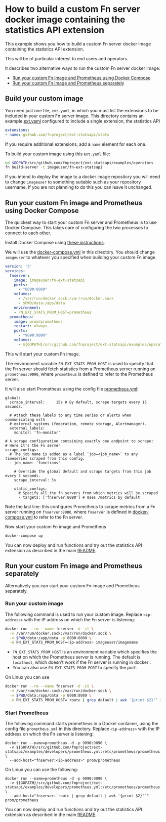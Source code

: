 # How to build a custom Fn server docker image containing the statistics API extension

This example shows you how to build a custom Fn server docker image containing the statistics API extension.

This will be of particular interest to end users and operators.

It describes two alternative ways to run the custom Fn server docker image:

* [Run your custom Fn image and Prometheus using Docker Compose](/examples/operators/README.md#run-your-custom-fn-image-and-prometheus-using-docker-compose)
* [Run your custom Fn image and Prometheus separately](/examples/operators/README.md#run-your-custom-fn-image-and-prometheus-separately)

## Build your custom image

You need just one file, `ext.yaml`, in which you must list the extensions to be included in your custom Fn server image. 
This directory contains an example [ext.yaml](https://github.com/fnproject/ext-statsapi/blob/master/examples/operators/ext.yaml) configured to include a single extension, the statistics API

```yaml
extensions:
- name: github.com/fnproject/ext-statsapi/stats
```

If you require additional extensions, add a `name` element for each one.

To build your custom image using this `ext.yaml` file:
```sh
cd $GOPATH/src/github.com/fnproject/ext-statsapi/examples/operators
fn build-server -t imageuser/fn-ext-statsapi
```
If you intend to deploy the image to a docker image repository you will need to change `imageuser` to something suitable such as your repository username. If you are not planning to do this you can leave it unchanged.

## Run your custom Fn image and Prometheus using Docker Compose

The quickest way to start your custom Fn server and Prometheus is to use Docker Compose. 
This takes care of configuring the two processes to connect to each other.

Install Docker Compose using [these instructions](https://docs.docker.com/compose/install/). 

We will use the [docker-compose.yml](https://github.com/fnproject/ext-statsapi/blob/master/examples/operators/docker-compose.yml) in this directory.
You should change `imageuser` to whatever you specified when building your custom Fn image.

```yaml
version: '3'
services:
  fnserver:
    image: imageuser/fn-ext-statsapi
    ports:
      - "8080:8080"
    volumes:
      - /var/run/docker.sock:/var/run/docker.sock
      - $PWD/data:/app/data
    environment:
    - FN_EXT_STATS_PROM_HOST=prometheus
  prometheus:
    image: prom/prometheus
    restart: always
    ports:
      - "9090:9090"
    volumes:
      - ${GOPATH}/src/github.com/fnproject/ext-statsapi/examples/operators/prometheus.yml:/etc/prometheus/prometheus.yml
```

This will start your custom Fn image. 

The environment variable `FN_EXT_STATS_PROM_HOST` is used to specify that the Fn server should fetch
statistics from a Prometheus server running on `prometheus:9090`, where   `prometheus` is defined to refer to the Prometheus server.

It will also start Prometheus using the config file [prometheus.yml](https://github.com/fnproject/ext-statsapi/blob/master/examples/operators/prometheus.yml):

```
global:
  scrape_interval:     15s # By default, scrape targets every 15 seconds.

  # Attach these labels to any time series or alerts when communicating with
  # external systems (federation, remote storage, Alertmanager).
  external_labels:
    monitor: 'fn-monitor'

# A scrape configuration containing exactly one endpoint to scrape:
# Here it's the Fn server
scrape_configs:
  # The job name is added as a label `job=<job_name>` to any timeseries scraped from this config.
  - job_name: 'functions'

    # Override the global default and scrape targets from this job every 5 seconds.
    scrape_interval: 5s

    static_configs:
      # Specify all the fn servers from which metrics will be scraped
      - targets: ['fnserver:8080'] # Uses /metrics by default
```

Note the last line: this configures Prometheus to scrape metrics from a Fn server running on `fnserver:8080`, where `fnserver` is defined in
[docker-compose.yml](https://github.com/fnproject/ext-statsapi/blob/master/examples/operators/docker-compose.yml)
to refer to the Fn server.

Now start your custom Fn image and Prometheus

```sh
docker-compose up
```

You can now deploy and run functions and try out the statistics API extension as described in the main [README](https://github.com/fnproject/ext-statsapi/blob/master/README.md).

## Run your custom Fn image and Prometheus separately

Alternatively you can start your custom Fn image and Prometheus separately. 

### Run your custom image

The following command is used to run your custom image. Replace `<ip-address>` with the IP address on which the Fn server is listening:

```sh
docker run --rm --name fnserver -d -it \
  -v /var/run/docker.sock:/var/run/docker.sock \
  -v $PWD/data:/app/data -p 8080:8080 \
  -e FN_EXT_STATS_PROM_HOST=<ip-address> imageuser/imagename
```

* `FN_EXT_STATS_PROM_HOST` is an environment variable which specifies the host on which the Prometheus server is running. 
The default is `localhost`, which doesn't work if the Fn server is running in docker .
* You can also use `FN_EXT_STATS_PROM_PORT` to specify the port.

On Linux you can use
```sh
docker run --rm --name fnserver -d -it \
  -v /var/run/docker.sock:/var/run/docker.sock \
  -v $PWD/data:/app/data -p 8080:8080 \
  -e FN_EXT_STATS_PROM_HOST=`route | grep default | awk '{print $2}'` imageuser/imagename
```
### Start Prometheus

The following command starts prometheus in a Docker container, using the config file `prometheus.yml` in this directory.
Replace `<ip-address>` with the IP address on which the Fn server is listening:
```
docker run --name=prometheus -d -p 9090:9090 \
  -v ${GOPATH}/src/github.com/fnproject/ext-statsapi/examples/developers/prometheus.yml:/etc/prometheus/prometheus.yml \
  --add-host="fnserver:<ip-address>" prom/prometheus
```    
On Linux you can use the following:
```
docker run --name=prometheus -d -p 9090:9090 \
  -v ${GOPATH}/src/github.com/fnproject/ext-statsapi/examples/developers/prometheus.yml:/etc/prometheus/prometheus.yml \
  --add-host="fnserver:`route | grep default | awk '{print $2}'`" prom/prometheus
```

You can now deploy and run functions and try out the statistics API extension as described in the main [README](https://github.com/fnproject/ext-statsapi/blob/master/README.md).